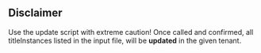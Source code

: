 ## Disclaimer

Use the update script with extreme caution! Once called and confirmed, all titleInstances listed in the input file, will be **updated** in the given tenant.
